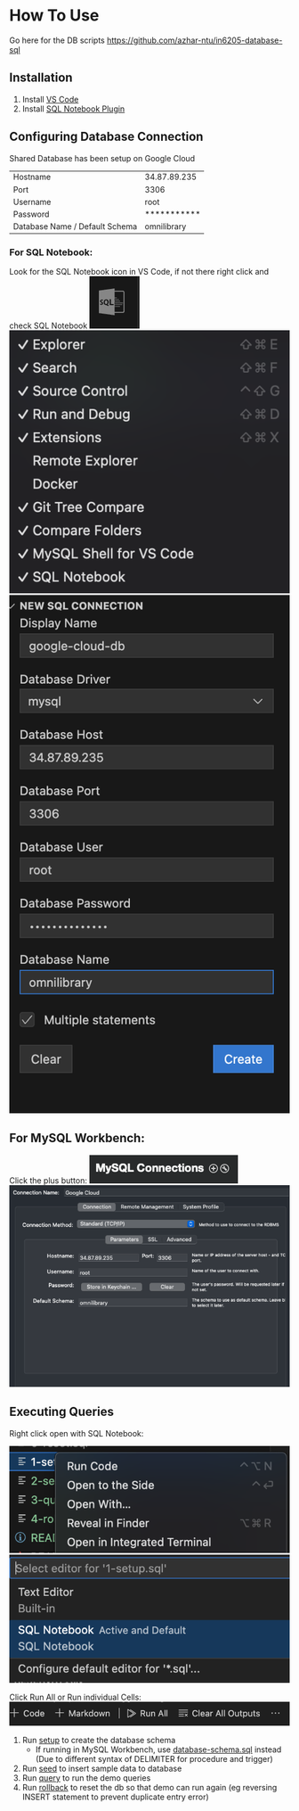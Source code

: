 # How To Use

Go here for the DB scripts
https://github.com/azhar-ntu/in6205-database-sql

## Installation
1. Install [VS Code](https://code.visualstudio.com/download)
2. Install [SQL Notebook Plugin](https://marketplace.visualstudio.com/items?itemName=cmoog.sqlnotebook)


## Configuring Database Connection
Shared Database has been setup on Google Cloud

|  |  |
| ----------- | ----------- |
| Hostname | 34.87.89.235 |
| Port | 3306 |
| Username | root |
| Password | *********** |
| Database Name / Default Schema | omnilibrary |

### For SQL Notebook:
Look for the SQL Notebook icon in VS Code, if not there right click and check SQL Notebook
![icon](screenshots/1.png)
![check](screenshots/2.png)
![connection](screenshots/3.png)

## For MySQL Workbench:
Click the plus button:
![workbench1](screenshots/4.png)
![workbench2](screenshots/5.png)

## Executing Queries

Right click open with SQL Notebook:

![sqlnotebook](screenshots/6.png)
![sqlnotebook](screenshots/7.png)

Click Run All or Run individual Cells:
![sqlnotebook](screenshots/8.png)

1. Run [setup](1-setup.sql) to create the database schema
    * If running in MySQL Workbench, use [database-schema.sql](database-schema/database-schema.sql) instead 
    (Due to different syntax of DELIMITER for procedure and trigger)
2. Run [seed](2-seed.sql) to insert sample data to database
3. Run [query](3-query.sql) to run the demo queries
4. Run [rollback](4-rollback.sql) to reset the db so that demo can run again (eg reversing INSERT statement to prevent duplicate entry error)